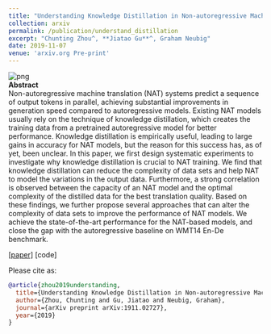 ```yaml
---
title: "Understanding Knowledge Distillation in Non-autoregressive Machine Translation"
collection: arxiv
permalink: /publication/understand_distillation
excerpt: "Chunting Zhou^, **Jiatao Gu**^, Graham Neubig"
date: 2019-11-07
venue: 'arxiv.org Pre-print'
---
```


![png](/images/knowledge.jpg)<br>
**Abstract** <br>
Non-autoregressive machine translation (NAT) systems predict a sequence of output tokens in parallel, achieving substantial improvements in generation speed compared to autoregressive models. Existing NAT models usually rely on the technique of knowledge distillation, which creates the training data from a pretrained autoregressive model for better performance. Knowledge distillation is empirically useful, leading to large gains in accuracy for NAT models, but the reason for this success has, as of yet, been unclear. In this paper, we first design systematic experiments to investigate why knowledge distillation is crucial to NAT training. We find that knowledge distillation can reduce the complexity of data sets and help NAT to model the variations in the output data. Furthermore, a strong correlation is observed between the capacity of an NAT model and the optimal complexity of the distilled data for the best translation quality. Based on these findings, we further propose several approaches that can alter the complexity of data sets to improve the performance of NAT models. We achieve the state-of-the-art performance for the NAT-based models, and close the gap with the autoregressive baseline on WMT14 En-De benchmark.

[[paper]](https://arxiv.org/pdf/1911.02727.pdf) [code]

Please cite as:
```bibtex
@article{zhou2019understanding,
  title={Understanding Knowledge Distillation in Non-autoregressive Machine Translation},
  author={Zhou, Chunting and Gu, Jiatao and Neubig, Graham},
  journal={arXiv preprint arXiv:1911.02727},
  year={2019}
}
```